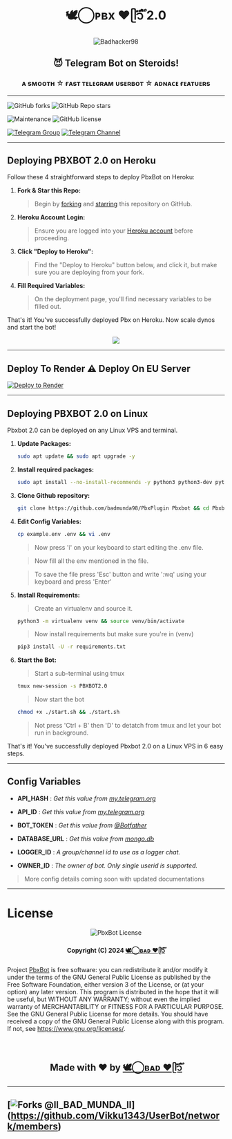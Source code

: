 <h1 align="center"><b> 🕊️⃝‌ᴘʙx ❤️ᥫ᭡፝֟፝֟ 2.0</b></h1>

<p align="center"><img src="https://telegra.ph/file/fd8a6715f04182086b49e.jpg" alt="Badhacker98"></p>

<h2 align="center">😈 Telegram Bot on Steroids!</h3>

<h3 align="center">
    ᴀ sᴍᴏᴏᴛʜ ☆ ғᴀsᴛ ᴛᴇʟᴇɢʀᴀᴍ ᴜsᴇʀʙᴏᴛ 
☆ ᴀᴅɴᴀᴄᴇ ғᴇᴀᴛᴜᴇʀs
</h3>

---

![GitHub forks](https://img.shields.io/github/forks/Badhacker98/PBX_2.0?style=social)
![GitHub Repo stars](https://img.shields.io/github/stars/Badhacker98/PBX_2.0?style=social)

![Maintenance](https://img.shields.io/badge/Maintained%3F-Yes-white?&style=social&logo=hugo)
![GitHub license](https://img.shields.io/github/license/Badhacker98/PBX_2.0?&style=social&logo=github)


[![Telegram Group](https://img.shields.io/badge/Telegram-Group-white?&style=social&logo=telegram)](https://t.me/ll_THE_BAD_BOT_ll)
[![Telegram Channel](https://img.shields.io/badge/Telegram-Channel-white?&style=social&logo=telegram)](https://t.me/PBX_NETWORK)



---

## Deploying PBXBOT 2.0 on Heroku

Follow these 4 straightforward steps to deploy PbxBot on Heroku:

1. **Fork & Star this Repo:**
    > Begin by [forking](https://github.com/Vikku1343/UserBot/fork) and [starring](https://github.com/Vikku1343/UserBot//) this repository on GitHub.

2. **Heroku Account Login:**
   > Ensure you are logged into your [Heroku account](https://dashboard.heroku.com) before proceeding.

3. **Click "Deploy to Heroku":**
   > Find the "Deploy to Heroku" button below, and click it, but make sure you are deploying from your fork.

4. **Fill Required Variables:**
   > On the deployment page, you'll find necessary variables to be filled out.

That's it! You've successfully deployed Pbx  on Heroku. Now scale dynos and start the bot!

<p align="center">
    <a href="https://heroku.com/deploy"><img src="https://img.shields.io/badge/Pbxbot-Deploy%20To%20Heroku-black?style=for-the-badge&logo=heroku"/></a>
</p>

---

## Deploy To Render ⚠️ Deploy On EU Server

[![Deploy to Render](https://render.com/images/deploy-to-render-button.svg)](https://render.com/deploy?repo=https://github.com/Vikku1343/UserBot)

---

## Deploying PBXBOT 2.0 on Linux

Pbxbot 2.0 can be deployed on any Linux VPS and terminal.

1. **Update Packages:**   
    ```bash
    sudo apt update && sudo apt upgrade -y
   ```

2. **Install required packages:**
    ```bash
    sudo apt install --no-install-recommends -y python3 python3-dev python3-pip python3-virtualenv git mediainfo nano ffmpeg unzip tmux
    ```

3. **Clone Github repository:**
   ```bash
   git clone https://github.com/badmunda98/PbxPlugin Pbxbot && cd Pbxbot
   ```

4. **Edit Config Variables:**
   ```bash
   cp example.env .env && vi .env
   ```
   > Now press 'i' on your keyboard to start editing the .env file.
   
   > Now fill all the env mentioned in the file.
   
   > To save the file press 'Esc' button and write ':wq' using your keyboard and press 'Enter'

5. **Install Requirements:**
    > Create an virtualenv and source it.
    ```bash
    python3 -m virtualenv venv && source venv/bin/activate
    ```
    > Now install requirements but make sure you're in (venv)
    ```bash
    pip3 install -U -r requirements.txt
    ```

6. **Start the Bot:**
    > Start a sub-terminal using tmux
    ```bash
    tmux new-session -s PBXBOT2.0
    ```
    > Now start the bot
    ```bash
    chmod +x ./start.sh && ./start.sh
    ```
    > Not press 'Ctrl + B' then 'D' to detatch from tmux and let your bot run in background.

That's it! You've successfully deployed Pbxbot 2.0 on a Linux VPS in 6 easy steps.

---

## Config Variables

- **API_HASH** : _Get this value from [my.telegram.org](https://my.telegram.org)_

- **API_ID** : _Get this value from [my.telegram.org](https://my.telegram.org)_

- **BOT_TOKEN** : _Get this value from [@Botfather](https://telegram.dog/BotFather)_

- **DATABASE_URL** : _Get this value from [mongo.db](https://account.mongodb.com/account/login)_

- **LOGGER_ID** : _A group/channel id to use as a logger chat._

- **OWNER_ID** : _The owner of bot. Only single userid is supported._

> More config details coming soon with updated documentations

---


# License

<p align="center">
    <img src="https://www.gnu.org/graphics/gplv3-or-later.png" alt="PbxBot License">
</p>

<h4 align="center">
    Copyright (C) 2024 <a href="https://github.com/Vikku1343">🕊️⃝‌ʙᴀᴅ ❤️ᥫ᭡፝֟፝֟</a>
</h4>

Project [PbxBot](https://github.com/Badhacker98/PBX_2.0) is free software: you can redistribute it and/or modify
it under the terms of the GNU General Public License as published by
the Free Software Foundation, either version 3 of the License, or
(at your option) any later version.
This program is distributed in the hope that it will be useful,
but WITHOUT ANY WARRANTY; without even the implied warranty of
MERCHANTABILITY or FITNESS FOR A PARTICULAR PURPOSE. See the
GNU General Public License for more details.
You should have received a copy of the GNU General Public License
along with this program. If not, see <https://www.gnu.org/licenses/>.

</br>

<h2 align="center">
    Made with ❤️ by <a href="https://github.com/Badhacker98">🕊️⃝‌ʙᴀᴅ ❤️ᥫ᭡፝֟፝֟</a>
</h2>

---
[![Forks @ll_BAD_MUNDA_ll](https://reporoster.com/forks/dark/Vikku1343/UserBot)]
(https://github.com/Vikku1343/UserBot/network/members)
---
